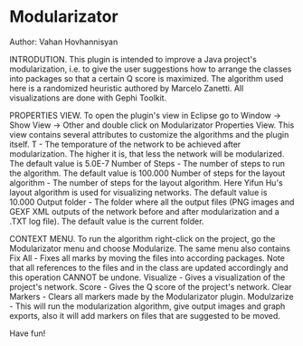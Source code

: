 Modularizator
=============
Author: Vahan Hovhannisyan

INTRODUTION.
This plugin is intended to improve a Java project's modularization, i.e. to give the user suggestions how to arrange the classes into packages so that a certain Q score is maximized. The algorithm used here is a randomized heuristic authored by Marcelo Zanetti. All visualizations are done with Gephi Toolkit.

PROPERTIES VIEW.
To open the plugin's view in Eclipse go to Window -> Show View -> Other and double click on Modularizator Properties View. This view contains several attributes to customize the algorithms and the plugin itself.
	T - The temporature of the network to be achieved after modularization. The higher it is, that less the network will be modularized. The default value is 5.0E-7
	Number of Steps - The number of steps to run the algorithm. The default value is 100.000
	Number of steps for the layout algorithm - The number of steps for the layout algorithm. Here Yifun Hu's layout algorithm is used for visualizing networks. The default value is 10.000
	Output folder - The folder where all the output files (PNG images and GEXF XML outputs of the network before and after modularization and a .TXT log file). The default value is the current folder.

CONTEXT MENU.
To run the algorithm right-click on the project, go the Modularizator menu and choose Modularize. 
The same menu also contains
	Fix All - Fixes all marks by moving the files into according packages. Note that all references to the files and in the class are updated accordingly and this operation CANNOT be undone.
	Visualize - Gives a visualization of the project's network.
	Score - Gives the Q score of the project's network.
	Clear Markers - Clears all markers made by the Modularizator plugin.
	Modulzarize - This will run the modularization algorithm, give output images and graph exports, also it will add markers on files that are suggested to be moved.

Have fun!

